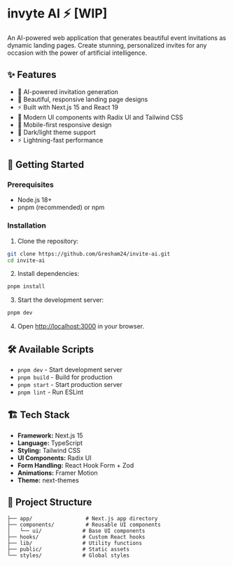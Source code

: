 # invyte AI ⚡ [WIP]

An AI-powered web application that generates beautiful event invitations as dynamic landing pages. Create stunning, personalized invites for any occasion with the power of artificial intelligence.

## ✨ Features

- 🤖 AI-powered invitation generation
- 🎨 Beautiful, responsive landing page designs
- ⚡ Built with Next.js 15 and React 19
- 🎯 Modern UI components with Radix UI and Tailwind CSS
- 📱 Mobile-first responsive design
- 🌙 Dark/light theme support
- ⚡ Lightning-fast performance

## 🚀 Getting Started

### Prerequisites

- Node.js 18+ 
- pnpm (recommended) or npm

### Installation

1. Clone the repository:
```bash
git clone https://github.com/Gresham24/invite-ai.git
cd invite-ai
```

2. Install dependencies:
```bash
pnpm install
```

3. Start the development server:
```bash
pnpm dev
```

4. Open [http://localhost:3000](http://localhost:3000) in your browser.

## 🛠️ Available Scripts

- `pnpm dev` - Start development server
- `pnpm build` - Build for production
- `pnpm start` - Start production server
- `pnpm lint` - Run ESLint

## 🏗️ Tech Stack

- **Framework:** Next.js 15
- **Language:** TypeScript
- **Styling:** Tailwind CSS
- **UI Components:** Radix UI
- **Form Handling:** React Hook Form + Zod
- **Animations:** Framer Motion
- **Theme:** next-themes

## 📁 Project Structure

```
├── app/                 # Next.js app directory
├── components/          # Reusable UI components
│   └── ui/             # Base UI components
├── hooks/              # Custom React hooks
├── lib/                # Utility functions
├── public/             # Static assets
└── styles/             # Global styles
```

<!-- ## 🤝 Contributing

Contributions are welcome! Please feel free to submit a Pull Request.

## 📄 License

This project is open source and available under the [MIT License](LICENSE). -->
